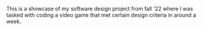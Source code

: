 This is a showcase of my software design project from fall '22 where I was tasked with coding a video game that met certain design criteria in around a week.
